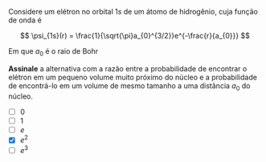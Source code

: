 Considere um elétron no orbital $1s$ de um átomo de hidrogênio, cuja função de onda é

$$
\psi_{1s}(r) = \frac{1}{\sqrt{\pi}a_{0}^{3/2}}e^{-\frac{r}{a_{0}}}
$$

Em que $a_{0}$ é o raio de Bohr

**Assinale** a alternativa com a razão entre a probabilidade de encontrar o elétron em um pequeno volume muito próximo do núcleo e a probabilidade de encontrá-lo em um volume de mesmo tamanho a uma distância $a_{0}$ do núcleo.

- [ ] 0
- [ ] 1
- [ ] $e$
- [x] $e^{2}$
- [ ] $e^{3}$